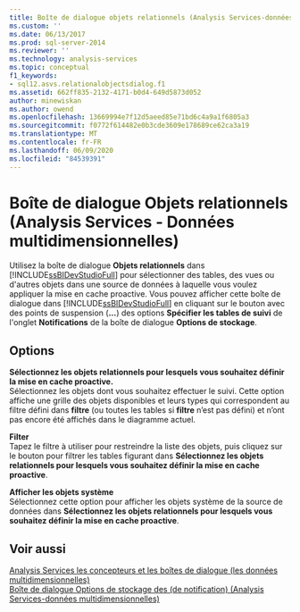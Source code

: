 ```yaml
---
title: Boîte de dialogue objets relationnels (Analysis Services-données multidimensionnelles) | Microsoft Docs
ms.custom: ''
ms.date: 06/13/2017
ms.prod: sql-server-2014
ms.reviewer: ''
ms.technology: analysis-services
ms.topic: conceptual
f1_keywords:
- sql12.asvs.relationalobjectsdialog.f1
ms.assetid: 662ff835-2132-4171-b0d4-649d5873d052
author: minewiskan
ms.author: owend
ms.openlocfilehash: 13669994e7f12d5aeed85e71bd6c4a9a1f6805a3
ms.sourcegitcommit: f0772f614482e0b3cde3609e178689ce62ca3a19
ms.translationtype: MT
ms.contentlocale: fr-FR
ms.lasthandoff: 06/09/2020
ms.locfileid: "84539391"
---
```

# <a name="relational-objects-dialog-box-analysis-services---multidimensional-data"></a>Boîte de dialogue Objets relationnels (Analysis Services - Données multidimensionnelles)
  Utilisez la boîte de dialogue **Objets relationnels** dans [!INCLUDE[ssBIDevStudioFull](../includes/ssbidevstudiofull-md.md)] pour sélectionner des tables, des vues ou d'autres objets dans une source de données à laquelle vous voulez appliquer la mise en cache proactive. Vous pouvez afficher cette boîte de dialogue dans [!INCLUDE[ssBIDevStudioFull](../includes/ssbidevstudiofull-md.md)] en cliquant sur le bouton avec des points de suspension (**...**) des options **Spécifier les tables de suivi** de l'onglet **Notifications** de la boîte de dialogue **Options de stockage**.  
  
## <a name="options"></a>Options  
 **Sélectionnez les objets relationnels pour lesquels vous souhaitez définir la mise en cache proactive.**  
 Sélectionnez les objets dont vous souhaitez effectuer le suivi. Cette option affiche une grille des objets disponibles et leurs types qui correspondent au filtre défini dans **filtre** (ou toutes les tables si **filtre** n’est pas défini) et n’ont pas encore été affichés dans le diagramme actuel.  
  
 **Filter**  
 Tapez le filtre à utiliser pour restreindre la liste des objets, puis cliquez sur le bouton pour filtrer les tables figurant dans **Sélectionnez les objets relationnels pour lesquels vous souhaitez définir la mise en cache proactive**.  
  
 **Afficher les objets système**  
 Sélectionnez cette option pour afficher les objets système de la source de données dans **Sélectionnez les objets relationnels pour lesquels vous souhaitez définir la mise en cache proactive**.  
  
## <a name="see-also"></a>Voir aussi  
 [Analysis Services les concepteurs et les boîtes de dialogue &#40;les données multidimensionnelles&#41;](analysis-services-designers-and-dialog-boxes-multidimensional-data.md)   
 [Boîte de dialogue Options de stockage des &#40;de notification&#41; &#40;Analysis Services-données multidimensionnelles&#41;](notifications-storage-options-dialog-analysis-services-multidimensional-data.md)  
  
  
